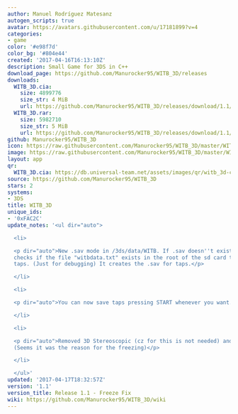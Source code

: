 ```yaml
---
author: Manuel Rodríguez Matesanz
autogen_scripts: true
avatar: https://avatars.githubusercontent.com/u/17181899?v=4
categories:
- game
color: '#e98f7d'
color_bg: '#804e44'
created: '2017-04-16T16:13:10Z'
description: Small Game for 3DS in C++
download_page: https://github.com/Manurocker95/WITB_3D/releases
downloads:
  WITB_3D.cia:
    size: 4899776
    size_str: 4 MiB
    url: https://github.com/Manurocker95/WITB_3D/releases/download/1.1/WITB_3D.cia
  WITB_3D.rar:
    size: 5982710
    size_str: 5 MiB
    url: https://github.com/Manurocker95/WITB_3D/releases/download/1.1/WITB_3D.rar
github: Manurocker95/WITB_3D
icon: https://raw.githubusercontent.com/Manurocker95/WITB_3D/master/WITB_3D/icon.png
image: https://raw.githubusercontent.com/Manurocker95/WITB_3D/master/WITB_3D/resources/banner.png
layout: app
qr:
  WITB_3D.cia: https://db.universal-team.net/assets/images/qr/witb_3d-cia.png
source: https://github.com/Manurocker95/WITB_3D
stars: 2
systems:
- 3DS
title: WITB_3D
unique_ids:
- '0xFAC2C'
update_notes: '<ul dir="auto">

  <li>

  <p dir="auto">New .sav mode in /3ds/data/WITB. If .sav doesn''t exists, the game
  checks if the file "witbdata.txt" exists in the root of the sd card to read the
  taps. (Just for debugging) It creates the .sav for taps.</p>

  </li>

  <li>

  <p dir="auto">You can now save taps pressing START whenever you want.</p>

  </li>

  <li>

  <p dir="auto">Removed 3D Stereoscopic (cz for this is not needed) and tap sound
  (Seems it was the reason for the freezing)</p>

  </li>

  </ul>'
updated: '2017-04-17T18:32:57Z'
version: '1.1'
version_title: Release 1.1 - Freeze Fix
wiki: https://github.com/Manurocker95/WITB_3D/wiki
---
```

